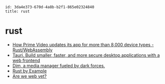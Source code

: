 ```
id: 3da4e373-670d-4a8b-b2f1-865e02324840
title: rust
```

# rust

* [How Prime Video updates its app for more than 8,000 device types - Rust/WebAssembly][2]
* [Tauri. Build smaller, faster, and more secure desktop applications with a web frontend][1]
* [Dim, a media manager fueled by dark forces.][3]
* [Rust by Example][4]
* [Are we web yet?][5]

[1]: https://tauri.studio/en/
[2]: https://www.amazon.science/blog/how-prime-video-updates-its-app-for-more-than-8-000-device-types
[3]: https://github.com/Dusk-Labs/dim
[4]: https://doc.rust-lang.org/rust-by-example/index.html
[5]: https://www.arewewebyet.org/
